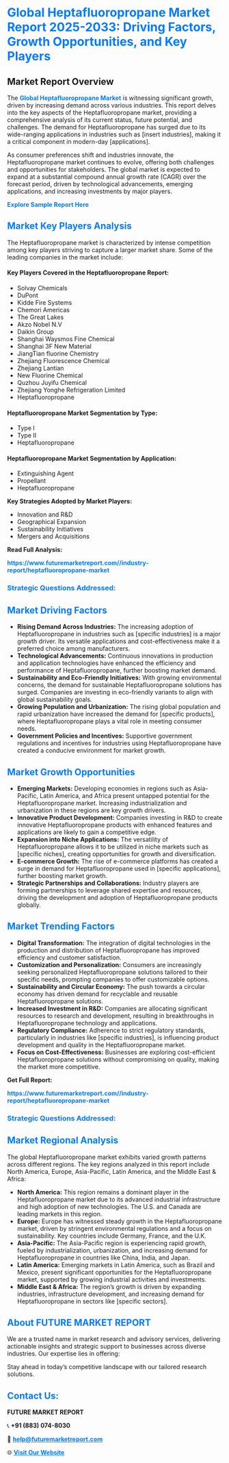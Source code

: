 <h1 style="color: #007BFF;">Global Heptafluoropropane Market Report 2025-2033: Driving Factors, Growth Opportunities, and Key Players</h1>

<section id="overview">
<h2>Market Report Overview</h2>
<p>The <a href="https://www.futuremarketreport.com//industry-report/heptafluoropropane-market" style="color: #007BFF; text-decoration: none;"><strong>Global Heptafluoropropane Market</strong></a> is witnessing significant growth, driven by increasing demand across various industries. This report delves into the key aspects of the Heptafluoropropane market, providing a comprehensive analysis of its current status, future potential, and challenges. The demand for Heptafluoropropane has surged due to its wide-ranging applications in industries such as [insert industries], making it a critical component in modern-day [applications].</p>
<p>As consumer preferences shift and industries innovate, the Heptafluoropropane market continues to evolve, offering both challenges and opportunities for stakeholders. The global market is expected to expand at a substantial compound annual growth rate (CAGR) over the forecast period, driven by technological advancements, emerging applications, and increasing investments by major players.</p>
</section>

<section id="overview">
<p><a href="https://www.futuremarketreport.com//request-sample/reportId=88618" style="color: #007BFF; text-decoration: none;"><strong>Explore Sample Report Here</strong></a></p>
</section>

<section id="key-players">
<h2 style="color: #007BFF;">Market Key Players Analysis</h2>
<p>The Heptafluoropropane market is characterized by intense competition among key players striving to capture a larger market share. Some of the leading companies in the market include:</p>
<h4>Key Players Covered in the Heptafluoropropane Report:</h4>
<ul><li>Solvay Chemicals</li><li>DuPont</li><li>Kidde Fire Systems</li><li>Chemori Americas</li><li>The Great Lakes</li><li>Akzo Nobel N.V</li><li>Daikin Group</li><li>Shanghai Waysmos Fine Chemical</li><li>Shanghai 3F New Material</li><li>JiangTian fluorine Chemistry</li><li>Zhejiang Fluorescence Chemical</li><li>Zhejiang Lantian</li><li>New Fluorine Chemical</li><li>Quzhou Juyifu Chemical</li><li>Zhejiang Yonghe Refrigeration Limited</li><li>Heptafluoropropane</li></ul>
<h4>Heptafluoropropane Market Segmentation by Type:</h4>
<ul><li>Type I</li><li>Type II</li><li>Heptafluoropropane</li></ul>

<h4>Heptafluoropropane Market Segmentation by Application:</h4>
<ul><li>Extinguishing Agent</li><li>Propellant</li><li>Heptafluoropropane</li></ul>
<p><strong>Key Strategies Adopted by Market Players:</strong></p>
<ul>
<li>Innovation and R&D</li>
<li>Geographical Expansion</li>
<li>Sustainability Initiatives</li>
<li>Mergers and Acquisitions</li>
</ul>
</section>

<section>
<p><strong>Read Full Analysis: </strong></p><a href="https://www.futuremarketreport.com//industry-report/heptafluoropropane-market" style="color: #007BFF; text-decoration: none;"><strong>https://www.futuremarketreport.com//industry-report/heptafluoropropane-market</strong></a>
<h3 style="color: #007BFF;">Strategic Questions Addressed:</h3>
</section>

<section id="driving-factors">
<h2 style="color: #007BFF;">Market Driving Factors</h2>
<ul>
<li><strong>Rising Demand Across Industries:</strong> The increasing adoption of Heptafluoropropane in industries such as [specific industries] is a major growth driver. Its versatile applications and cost-effectiveness make it a preferred choice among manufacturers.</li>
<li><strong>Technological Advancements:</strong> Continuous innovations in production and application technologies have enhanced the efficiency and performance of Heptafluoropropane, further boosting market demand.</li>
<li><strong>Sustainability and Eco-Friendly Initiatives:</strong> With growing environmental concerns, the demand for sustainable Heptafluoropropane solutions has surged. Companies are investing in eco-friendly variants to align with global sustainability goals.</li>
<li><strong>Growing Population and Urbanization:</strong> The rising global population and rapid urbanization have increased the demand for [specific products], where Heptafluoropropane plays a vital role in meeting consumer needs.</li>
<li><strong>Government Policies and Incentives:</strong> Supportive government regulations and incentives for industries using Heptafluoropropane have created a conducive environment for market growth.</li>
</ul>
</section>

<section id="growth-opportunities">
<h2 style="color: #007BFF;">Market Growth Opportunities</h2>
<ul>
<li><strong>Emerging Markets:</strong> Developing economies in regions such as Asia-Pacific, Latin America, and Africa present untapped potential for the Heptafluoropropane market. Increasing industrialization and urbanization in these regions are key growth drivers.</li>
<li><strong>Innovative Product Development:</strong> Companies investing in R&D to create innovative Heptafluoropropane products with enhanced features and applications are likely to gain a competitive edge.</li>
<li><strong>Expansion into Niche Applications:</strong> The versatility of Heptafluoropropane allows it to be utilized in niche markets such as [specific niches], creating opportunities for growth and diversification.</li>
<li><strong>E-commerce Growth:</strong> The rise of e-commerce platforms has created a surge in demand for Heptafluoropropane used in [specific applications], further boosting market growth.</li>
<li><strong>Strategic Partnerships and Collaborations:</strong> Industry players are forming partnerships to leverage shared expertise and resources, driving the development and adoption of Heptafluoropropane products globally.</li>
</ul>
</section>

<section id="trending-factors">
<h2 style="color: #007BFF;">Market Trending Factors</h2>
<ul>
<li><strong>Digital Transformation:</strong> The integration of digital technologies in the production and distribution of Heptafluoropropane has improved efficiency and customer satisfaction.</li>
<li><strong>Customization and Personalization:</strong> Consumers are increasingly seeking personalized Heptafluoropropane solutions tailored to their specific needs, prompting companies to offer customizable options.</li>
<li><strong>Sustainability and Circular Economy:</strong> The push towards a circular economy has driven demand for recyclable and reusable Heptafluoropropane solutions.</li>
<li><strong>Increased Investment in R&D:</strong> Companies are allocating significant resources to research and development, resulting in breakthroughs in Heptafluoropropane technology and applications.</li>
<li><strong>Regulatory Compliance:</strong> Adherence to strict regulatory standards, particularly in industries like [specific industries], is influencing product development and quality in the Heptafluoropropane market.</li>
<li><strong>Focus on Cost-Effectiveness:</strong> Businesses are exploring cost-efficient Heptafluoropropane solutions without compromising on quality, making the market more competitive.</li>
</ul>
</section>

<section>
<p><strong>Get Full Report: </strong></p><a href="https://www.futuremarketreport.com//industry-report/heptafluoropropane-market" style="color: #007BFF; text-decoration: none;"><strong>https://www.futuremarketreport.com//industry-report/heptafluoropropane-market</strong></a>
<h3 style="color: #007BFF;">Strategic Questions Addressed:</h3>
</section>


<section id="regional-analysis">
<h2 style="color: #007BFF;">Market Regional Analysis</h2>
<p>The global Heptafluoropropane market exhibits varied growth patterns across different regions. The key regions analyzed in this report include North America, Europe, Asia-Pacific, Latin America, and the Middle East & Africa:</p>
<ul>
<li><strong>North America:</strong> This region remains a dominant player in the Heptafluoropropane market due to its advanced industrial infrastructure and high adoption of new technologies. The U.S. and Canada are leading markets in this region.</li>
<li><strong>Europe:</strong> Europe has witnessed steady growth in the Heptafluoropropane market, driven by stringent environmental regulations and a focus on sustainability. Key countries include Germany, France, and the U.K.</li>
<li><strong>Asia-Pacific:</strong> The Asia-Pacific region is experiencing rapid growth, fueled by industrialization, urbanization, and increasing demand for Heptafluoropropane in countries like China, India, and Japan.</li>
<li><strong>Latin America:</strong> Emerging markets in Latin America, such as Brazil and Mexico, present significant opportunities for the Heptafluoropropane market, supported by growing industrial activities and investments.</li>
<li><strong>Middle East & Africa:</strong> The region’s growth is driven by expanding industries, infrastructure development, and increasing demand for Heptafluoropropane in sectors like [specific sectors].</li>
</ul>
</section>

<footer>
<h2 style="color: #007BFF;">About FUTURE MARKET REPORT</h2>
<p>We are a trusted name in market research and advisory services, delivering actionable insights and strategic support to businesses across diverse industries. Our expertise lies in offering:</p>

<p>Stay ahead in today’s competitive landscape with our tailored research solutions.</p>

<h2 style="color: #007BFF;">Contact Us:</h2>
<p><strong>FUTURE MARKET REPORT</strong></p>
<p>📞 <strong>+91 (883) 074-8030</strong></p>
<p>📧 <strong><a href="mailto:help@futuremarketreport.com" style="color: #007BFF;">help@futuremarketreport.com</a></strong></p>
<p>🌐 <strong><a href="https://www.futuremarketreport.com/" style="color: #007BFF;">Visit Our Website</a></strong></p>
</footer>